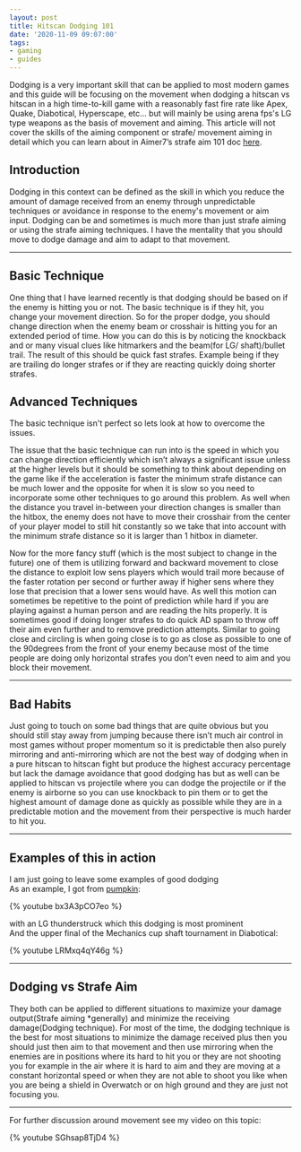 ```yaml
---
layout: post
title: Hitscan Dodging 101
date: '2020-11-09 09:07:00'
tags:
- gaming
- guides
---
```


Dodging is a very important skill that can be applied to most modern games and this guide will be focusing on the movement when dodging a hitscan vs hitscan in a high time-to-kill game with a reasonably fast fire rate like Apex, Quake, Diabotical, Hyperscape, etc… but will mainly be using arena fps's LG type weapons as the basis of movement and aiming. This article will not cover the skills of the aiming component or strafe/ movement aiming in detail which you can learn about in Aimer7’s strafe aim 101 doc [here](https://www.dropbox.com/s/sggvgbwpz9e5bih/Strafe%20Aiming%20101.pdf?dl=0).

## Introduction

Dodging in this context can be defined as the skill in which you reduce the amount of damage received from an enemy through unpredictable techniques or avoidance in response to the enemy's movement or aim input. Dodging can be and sometimes is much more than just strafe aiming or using the strafe aiming techniques. I have the mentality that you should move to dodge damage and aim to adapt to that movement.

* * *

## Basic Technique

One thing that I have learned recently is that dodging should be based on if the enemy is hitting you or not. The basic technique is if they hit, you change your movement direction. So for the proper dodge, you should change direction when the enemy beam or crosshair is hitting you for an extended period of time. How you can do this is by noticing the knockback and or many visual clues like hitmarkers and the beam(for LG/ shaft)/bullet trail. The result of this should be quick fast strafes. Example being if they are trailing do longer strafes or if they are reacting quickly doing shorter strafes.

## Advanced Techniques

The basic technique isn't perfect so lets look at how to overcome the issues.

The issue that the basic technique can run into is the speed in which you can change direction efficiently which isn’t always a significant issue unless at the higher levels but it should be something to think about depending on the game like if the acceleration is faster the minimum strafe distance can be much lower and the opposite for when it is slow so you need to incorporate some other techniques to go around this problem. As well when the distance you travel in-between your direction changes is smaller than the hitbox, the enemy does not have to move their crosshair from the center of your player model to still hit constantly so we take that into account with the minimum strafe distance so it is larger than 1 hitbox in diameter.

Now for the more fancy stuff (which is the most subject to change in the future) one of them is utilizing forward and backward movement to close the distance to exploit low sens players which would trail more because of the faster rotation per second or further away if higher sens where they lose that precision that a lower sens would have. As well this motion can sometimes be repetitive to the point of prediction while hard if you are playing against a human person and are reading the hits properly. It is sometimes good if doing longer strafes to do quick AD spam to throw off their aim even further and to remove prediction attempts. Similar to going close and circling is when going close is to go as close as possible to one of the 90degrees from the front of your enemy because most of the time people are doing only horizontal strafes you don’t even need to aim and you block their movement.

* * *

## **Bad Habits**

Just going to touch on some bad things that are quite obvious but you should still stay away from jumping because there isn’t much air control in most games without proper momentum so it is predictable then also purely mirroring and anti-mirroring which are not the best way of dodging when in a pure hitscan to hitscan fight but produce the highest accuracy percentage but lack the damage avoidance that good dodging has but as well can be applied to hitscan vs projectile where you can dodge the projectile or if the enemy is airborne so you can use knockback to pin them or to get the highest amount of damage done as quickly as possible while they are in a predictable motion and the movement from their perspective is much harder to hit you.

* * *

## **Examples of this in action**

I am just going to leave some examples of good dodging  
As an example, I got from [pumpkin](https://twitter.com/pumkin60lg): &nbsp;

{% youtube bx3A3pCO7eo %}

with an LG thunderstruck which this dodging is most prominent  
And the upper final of the Mechanics cup shaft tournament in Diabotical:

{% youtube LRMxq4qY46g %}

* * *

## **Dodging vs Strafe Aim**

They both can be applied to different situations to maximize your damage output(Strafe aiming \*generally) and minimize the receiving damage(Dodging technique). For most of the time, the dodging technique is the best for most situations to minimize the damage received plus then you should just then aim to that movement and then use mirroring when the enemies are in positions where its hard to hit you or they are not shooting you for example in the air where it is hard to aim and they are moving at a constant horizontal speed or when they are not able to shoot you like when you are being a shield in Overwatch or on high ground and they are just not focusing you.

* * *

For further discussion around movement see my video on this topic:

{% youtube SGhsap8TjD4 %}
